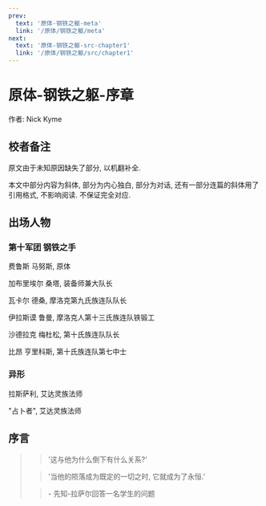 ```yaml
---
prev:
  text: '原体-钢铁之躯-meta'
  link: '/原体/钢铁之躯/meta'
next:
  text: '原体-钢铁之躯-src-chapter1'
  link: '/原体/钢铁之躯/src/chapter1'
---
```


# 原体-钢铁之躯-序章

作者: Nick Kyme

## 校者备注

原文由于未知原因缺失了部分, 以机翻补全.

本文中部分内容为斜体, 部分为内心独白, 部分为对话, 还有一部分连篇的斜体用了引用格式, 不影响阅读. 不保证完全对应.

## 出场人物

### 第十军团 钢铁之手

费鲁斯 马努斯, 原体

加布里埃尔 桑塔, 装备师兼大队长

瓦卡尔 德桑, 摩洛克第九氏族连队队长

伊拉斯谟 鲁曼, 摩洛克人第十三氏族连队铁锻工

沙德拉克 梅杜松, 第十氏族连队队长

比昂 亨里科斯, 第十氏族连队第七中士

### 异形

拉斯萨利, 艾达灵族法师

"占卜者", 艾达灵族法师

## 序言

> > '这与他为什么倒下有什么关系?'
>
> > '当他的陨落成为既定的一切之时, 它就成为了永恒.'
>
> > - 先知-拉萨尔回答一名学生的问题
